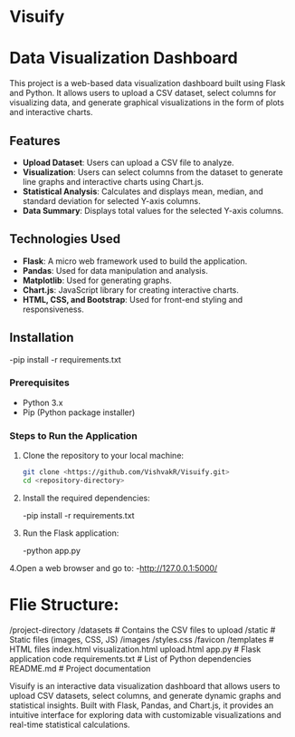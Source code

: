 # Visuify

# Data Visualization Dashboard

This project is a web-based data visualization dashboard built using Flask and Python. It allows users to upload a CSV dataset, select columns for visualizing data, and generate graphical visualizations in the form of plots and interactive charts.

## Features

- **Upload Dataset**: Users can upload a CSV file to analyze.
- **Visualization**: Users can select columns from the dataset to generate line graphs and interactive charts using Chart.js.
- **Statistical Analysis**: Calculates and displays mean, median, and standard deviation for selected Y-axis columns.
- **Data Summary**: Displays total values for the selected Y-axis columns.

## Technologies Used

- **Flask**: A micro web framework used to build the application.
- **Pandas**: Used for data manipulation and analysis.
- **Matplotlib**: Used for generating graphs.
- **Chart.js**: JavaScript library for creating interactive charts.
- **HTML, CSS, and Bootstrap**: Used for front-end styling and responsiveness.

## Installation
-pip install -r requirements.txt

### Prerequisites

- Python 3.x
- Pip (Python package installer)

### Steps to Run the Application

1. Clone the repository to your local machine:
   ```bash
   git clone <https://github.com/VishvakR/Visuify.git>
   cd <repository-directory>
2. Install the required dependencies:

   -pip install -r requirements.txt

3. Run the Flask application:
   
   -python app.py
   
4.Open a web browser and go to:
   -http://127.0.0.1:5000/

# Flie Structure:
/project-directory
    /datasets                # Contains the CSV files to upload
    /static                  # Static files (images, CSS, JS)
        /images
        /styles.css
        /favicon
    /templates               # HTML files
        index.html
        visualization.html
        upload.html
    app.py                    # Flask application code
    requirements.txt          # List of Python dependencies
    README.md                 # Project documentation


 Visuify is an interactive data visualization dashboard that allows users to upload CSV datasets, select columns, and generate dynamic graphs and statistical insights. Built with Flask, Pandas, and Chart.js, it provides an intuitive interface for exploring data with customizable visualizations and real-time statistical calculations.
